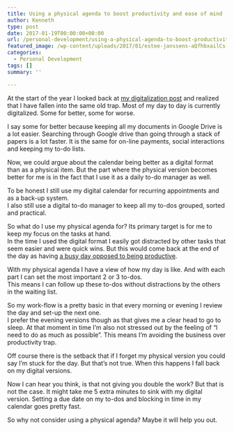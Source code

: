 ```yaml
---
title: Using a physical agenda to boost productivity and ease of mind
author: Kenneth
type: post
date: 2017-01-19T00:00:00+00:00
url: /personal-development/using-a-physical-agenda-to-boost-productivity-and-easy-of-mind/
featured_image: /wp-content/uploads/2017/01/estee-janssens-aQfhbxailCs-unsplash-scaled.jpg
categories:
  - Personal Development
tags: []
summary: ''

---
```

<p id="8fe8" class="graf graf--p graf-after--figure">
  At the start of the year I looked back at <a class="markup--anchor markup--p-anchor" href="https://schabrechtsk.be/announcements/analog-systems-and-the-urge-to-digitize-5f7d3f513e1e/" target="_blank" rel="noopener noreferrer" data-href="https://medium.com/@agilix_/analog-systems-and-the-urge-to-digitize-5f7d3f513e1e#.om0vf8u2c">my digitalization post</a> and realized that I have fallen into the same old trap. Most of my day to day is currently digitalized. Some for better, some for worse.
</p>

<p id="5990" class="graf graf--p graf-after--p">
  I say some for better because keeping all my documents in Google Drive is a lot easier. Searching through Google drive than going through a stack of papers is a lot faster. It is the same for on-line payments, social interactions and keeping my to-do lists.
</p>

<p id="59f1" class="graf graf--p graf-after--p">
  Now, we could argue about the calendar being better as a digital format than as a physical item. But the part where the physical version becomes better for me is in the fact that I use it as a daily to-do manager as well.
</p>

<p id="d933" class="graf graf--p graf-after--p">
  To be honest I still use my digital calendar for recurring appointments and as a back-up system.<br /> I also still use a digital to-do manager to keep all my to-dos grouped, sorted and practical.
</p>

<p id="b408" class="graf graf--p graf-after--p">
  So what do I use my physical agenda for? Its primary target is for me to keep my focus on the tasks at hand.<br /> In the time I used the digital format I easily got distracted by other tasks that seem easier and were quick wins. But this would come back at the end of the day as having <a class="markup--anchor markup--p-anchor" href="https://schabrechtsk.be/announcements/productivity-vs-busyness-866f08da180/" target="_blank" rel="noopener noreferrer" data-href="https://medium.com/@agilix_/productivity-vs-busyness-866f08da180#.wbzi5lijl">a busy day opposed to being productive</a>.
</p>

<p id="a3a3" class="graf graf--p graf-after--p">
  With my physical agenda I have a view of how my day is like. And with each part I can set the most important 2 or 3 to-dos.<br /> This means I can follow up these to-dos without distractions by the others in the waiting list.
</p>

<p id="bcaf" class="graf graf--p graf-after--p">
  So my work-flow is a pretty basic in that every morning or evening I review the day and set-up the next one.<br /> I prefer the evening versions though as that gives me a clear head to go to sleep. At that moment in time I’m also not stressed out by the feeling of “I need to do as much as possible”. This means I’m avoiding the business over productivity trap.
</p>

<p id="f75e" class="graf graf--p graf-after--p">
  Off course there is the setback that if I forget my physical version you could say I’m stuck for the day. But that’s not true. When this happens I fall back on my digital versions.
</p>

<p id="f92d" class="graf graf--p graf-after--p">
  Now I can hear you think, is that not giving you double the work? But that is not the case. It might take me 5 extra minutes to sink with my digital version. Setting a due date on my to-dos and blocking in time in my calendar goes pretty fast.
</p>

<p id="51db" class="graf graf--p graf-after--p graf--trailing">
  So why not consider using a physical agenda? Maybe it will help you out.
</p>